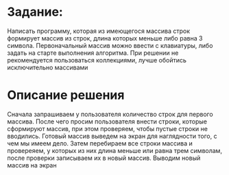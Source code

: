 # Задание: 
Написать программу, которая из имеющегося массива строк формирует массив из строк, длина которых меньше либо равна 3 символа.
 Первоначальный массив можно ввести с клавиатуры, либо задать на старте выполнения алгоритма. 
 При решении не рекомендуется пользоваться коллекциями, лучше обойтись исключительно массивами

# Описание решения

Сначала запрашиваем у пользователя количество строк для первого массива. После чего просим пользователя внести строки, которые сформируют массив, при этом проверяем, чтобы пустые строки не вводились.
Готовый массив выведем на экран для наглядности того, с чем мы имеем дело.
Затем перебираем все строки массива и провереяем, у которых из них длина меньше или равна  трем символам, после проверки записываем их в новый массив.
Выводим новый массив на экран